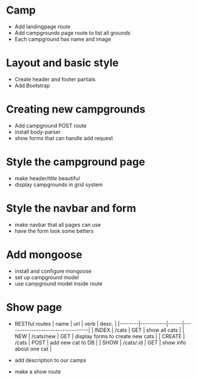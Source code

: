 # Camp

* Add landingpage route
* Add campgrounds page route to list all grounds
* Each campground has name and image

# Layout and basic style

* Create header and footer partials
* Add Bootstrap

# Creating new campgrounds

* Add campground POST route
* install body-parser
* show forms that can handle add request

# Style the campground page

* make header/title beautiful
* display campgrounds in grid system

# Style the navbar and form

* make navbar that all pages can use
* have the form look some betters

# Add mongoose

* install and configure mongoose
* set up campground model
* use campground model inside route

# Show page

* RESTful routes
	| name   | url       | verb | desc.                            |
	|--------|-----------|------|----------------------------------|
	| INDEX  | /cats     | GET  | show all cats                    |
	| NEW    | /cats/new | GET  | display forms to create new cats |
	| CREATE | /cats     | POST | add new cat to DB                |
	| SHOW   | /cats/:id | GET  | show info about one cat          |

* add description to our camps
* make a show route